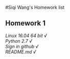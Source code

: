 #Siqi Wang's Homework list
## Homework 1
*Linux 16.04 64 bit        √*  
*Python 2.7                √*   
*Sign in github            √*   
*README.md                 √*  
